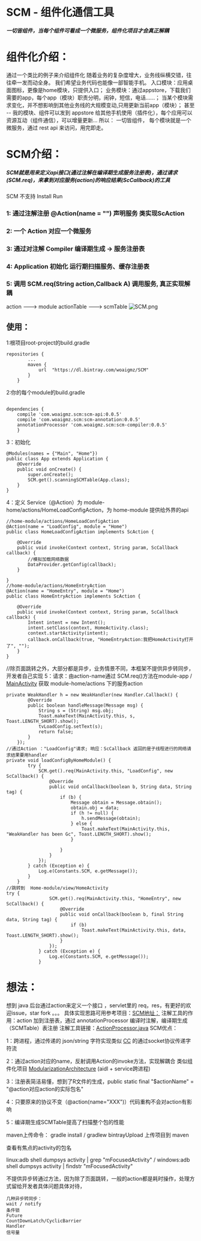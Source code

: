# SCM - 组件化通信工具
#####  一切皆组件，当每个组件可看成一个微服务，组件化项目才会真正解耦
# 组件化介绍：
通过一个类比的例子来介绍组件化
随着业务的复杂度增大，业务线纵横交错，往往牵一发而动全身。
我们希望业务代码也能像一部智能手机。
入口模块：应用桌面图标，更像是home模块，只提供入口；
业务模块：通过appstore，下载我们需要的app，每个app（模块）职责分明，闹钟，短信，电话......；
当某个模块需求变化，并不想影响到其他业务线的大规模变动,只用更新当前app（模块）；
甚至 -- 我的模块、组件可以发到 appstore 给其他手机使用（插件化），每个应用可以资源互动（组件通信），可以增量更新…
所以：
一切皆组件，
每个模块就是一个微服务，通过 rest api 来访问，用完即走。

# SCM介绍：
##### SCM就是用来定义api接口(通过注解在编译期生成服务注册表)，通过请求(SCM.req)，来拿到对应服务(action)的响应结果(ScCallback)的工具
SCM 不支持 Install Run
### 1: 通过注解注册 @Action(name = "") 声明服务 类实现ScAction 
### 2: 一个 Action 对应一个微服务
### 3: 通过对注解 Compiler 编译期生成 -> 服务注册表
### 4: Application 初始化 运行期扫描服务、缓存注册表
### 5: 调用 SCM.req(String action,Callback A) 调用服务, 真正实现解耦
action  ---> module actionTable  --->  scmTable
![SCM.png](https://upload-images.jianshu.io/upload_images/8886407-2b1024e63dfdbe4e.png?imageMogr2/auto-orient/strip%7CimageView2/2/w/1240)
## 使用：
1:根项目root-project的build.gradle
```
repositories {
        ...
        maven {
            url  "https://dl.bintray.com/woaigmz/SCM"
        }
    }

```
2:你的每个module的build.gradle

```

dependencies {
    compile 'com.woaigmz.scm:scm-api:0.0.5'
    compile 'com.woaigmz.scm:scm-annotation:0.0.5'
    annotationProcessor 'com.woaigmz.scm:scm-compiler:0.0.5'
    }

```

3：初始化
```
@Modules(names = {"Main", "Home"})
public class App extends Application {
    @Override
    public void onCreate() {
        super.onCreate();
        SCM.get().scanningSCMTable(App.class);
    }
}
```
4：定义 Service（@Action）为 module-home/actions/HomeLoadConfigAction，为 home-module 提供给外界的api
```
//home-module/actions/HomeLoadConfigAction 
@Action(name = "LoadConfig", module = "Home")
public class HomeLoadConfigAction implements ScAction {

    @Override
    public void invoke(Context context, String param, ScCallback callback) {
        //模拟加载网络数据
        DataProvider.getConfig(callback);
    }

}
//home-module/actions/HomeEntryAction 
@Action(name = "HomeEntry", module = "Home")
public class HomeEntryAction implements ScAction {

    @Override
    public void invoke(Context context, String param, ScCallback callback) {
        Intent intent = new Intent();
        intent.setClass(context, HomeActivity.class);
        context.startActivity(intent);
        callback.onCallback(true, "HomeEntryAction:我把HomeActivity打开了", "");
    }
}
```

//除页面跳转之外，大部分都是异步，业务情景不同，本框架不提供异步转同步，开发者自己实现
5：请求：由action-name通过 SCM.req()方法在module-app / [MainActivity](https://github.com/woaigmz/SCM/blob/master/app/src/main/java/com/woaiqw/simpledemo/MainActivity.java) 获取 module-home/actions 下的服务action
```
private WeakHandler h = new WeakHandler(new Handler.Callback() {
        @Override
        public boolean handleMessage(Message msg) {
            String s = (String) msg.obj;
            Toast.makeText(MainActivity.this, s, Toast.LENGTH_SHORT).show();
            tvLoadConfig.setText(s);
            return false;
        }
    });
//通过Action ："LoadConfig"请求; 响应：ScCallback 返回的是子线程进行的网络请求结果要用handler
private void loadConfigByHomeModule() {
        try {
            SCM.get().req(MainActivity.this, "LoadConfig", new ScCallback() {
                @Override
                public void onCallback(boolean b, String data, String tag) {
                    if (b) {
                        Message obtain = Message.obtain();
                        obtain.obj = data;
                        if (h != null) {
                            h.sendMessage(obtain);
                        } else {
                            Toast.makeText(MainActivity.this, "WeakHandler has been Gc", Toast.LENGTH_SHORT).show();
                        }

                    }
                }
            });
        } catch (Exception e) {
            Log.e(Constants.SCM, e.getMessage());
        }
    }
//跳转到  Home-module/view/HomeActivity
try {
                SCM.get().req(MainActivity.this, "HomeEntry", new ScCallback() {
                    @Override
                    public void onCallback(boolean b, final String data, String tag) {
                        if (b)
                            Toast.makeText(MainActivity.this, data, Toast.LENGTH_SHORT).show();
                    }
                });
            } catch (Exception e) {
                Log.e(Constants.SCM, e.getMessage());
            }
```
# 想法：
想到 java 后台通过action来定义一个接口 ，servlet里的 req，res，有更好的欢迎issue，star fork 。。。
具体实现思路可用参考项目：[SCM地址：](https://github.com/woaigmz/SCM)
注解工具的作用：action 加到注册表，通过 annotationProcessor 编译时注解，编译期生成（SCMTable）表注册
注解工具链接：[ActionProcessor.java](https://github.com/woaigmz/SCM/blob/67f8236f029388b6791b822ffcc27c242b828150/scm-compiler/src/main/java/com/woaiqw/scm_compiler/processor/ActionProcessor.java)
SCM优点：

1：跨进程，通过传递的 json/string 字符实现类似 [CC](https://github.com/luckybilly/CC) 的通过socket协议传递字符流

2：通过action对应的name，反射调用Action的invoke方法，实现解耦合 类似组件化项目 [ModularizationArchitecture](https://github.com/SpinyTech/ModularizationArchitecture) (aidl + service跨进程)

3：注册表简洁易懂，想到了R文件的生成，public static final  "$actionName" = "@action对应action的实际包名"

4：只要原来的协议不变（@action(name="XXX")）代码重构不会对action有影响

5：编译期生成SCMTable提高了扫描整个包的性能


maven上传命令：
gradle install  /  gradlew bintrayUpload  上传项目到 maven

查看有焦点的activity的包名

linux:adb shell dumpsys activity | grep "mFocusedActivity" / windows:adb shell dumpsys activity | findstr "mFocusedActivity"

不提供异步转通过方法，因为除了页面跳转，一般的action都是耗时操作，处理方式留给开发者具体问题具体对待，

```
几种异步转同步：
wait / notify
条件锁
Future
CountDownLatch/CyclicBarrier
Handler
信号量
```


